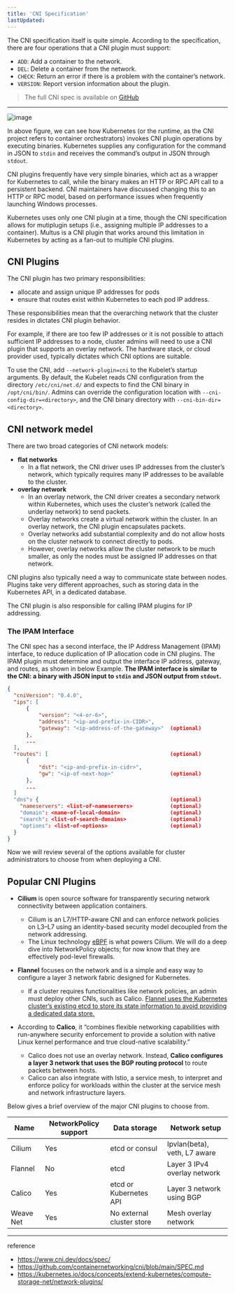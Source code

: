 ```yaml
---
title: 'CNI Specification'
lastUpdated: 
---
```


The CNI specification itself is quite simple. According to the specification, there are four operations that a CNI plugin must support:

- `ADD`: Add a container to the network.
- `DEL`: Delete a container from the network.
- `CHECK`: Return an error if there is a problem with the container’s network.
- `VERSION`: Report version information about the plugin.

> The full CNI spec is available on [GitHub](https://github.com/containernetworking/cni/blob/main/SPEC.md)

---

![image](https://github.com/rlaisqls/TIL/assets/81006587/b65cf102-9c21-4546-9ff4-4c8db1c431f4)

In above figure, we can see how Kubernetes (or the runtime, as the CNI project refers to container orchestrators) invokes CNI plugin operations by executing binaries. Kubernetes supplies any configuration for the command in JSON to `stdin` and receives the command’s output in JSON through `stdout`.

CNI plugins frequently have very simple binaries, which act as a wrapper for Kubernetes to call, while the binary makes an HTTP or RPC API call to a persistent backend. CNI maintainers have discussed changing this to an HTTP or RPC model, based on performance issues when frequently launching Windows processes.

Kubernetes uses only one CNI plugin at a time, though the CNI specification allows for mutiplugin setups (i.e., assigning multiple IP addresses to a container). Multus is a CNI plugin that works around this limitation in Kubernetes by acting as a fan-out to multiple CNI plugins.

## CNI Plugins

The CNI plugin has two primary responsibilities:

- allocate and assign unique IP addresses for pods
- ensure that routes exist within Kubernetes to each pod IP address.

These responsibilities mean that the overarching network that the cluster resides in dictates CNI plugin behavior.

For example, if there are too few IP addresses or it is not possible to attach sufficient IP addresses to a node, cluster admins will need to use a CNI plugin that supports an overlay network. The hardware stack, or cloud provider used, typically dictates which CNI options are suitable. 

To use the CNI, add `--network-plugin=cni` to the Kubelet’s startup arguments. By default, the Kubelet reads CNI configuration from the directory `/etc/cni/net.d/` and expects to find the CNI binary in `/opt/cni/bin/`. Admins can override the configuration location with `--cni-config-dir=<directory>`, and the CNI binary directory with `--cni-bin-dir=<directory>`.

## CNI network medel

There are two broad categories of CNI network models:

- **flat networks**
  - In a flat network, the CNI driver uses IP addresses from the cluster’s network, which typically requires many IP addresses to be available to the cluster.
- **overlay network**
  - In an overlay network, the CNI driver creates a secondary network within Kubernetes, which uses the cluster’s network (called the underlay network) to send packets.
  - Overlay networks create a virtual network within the cluster. In an overlay network, the CNI plugin encapsulates packets. 
  - Overlay networks add substantial complexity and do not allow hosts on the cluster network to connect directly to pods.
  - However, overlay networks allow the cluster network to be much smaller, as only the nodes must be assigned IP addresses on that network.

CNI plugins also typically need a way to communicate state between nodes. Plugins take very different approaches, such as storing data in the Kubernetes API, in a dedicated database.

The CNI plugin is also responsible for calling IPAM plugins for IP addressing.

### The IPAM Interface

The CNI spec has a second interface, the IP Address Management (IPAM) interface, to reduce duplication of IP allocation code in CNI plugins. The IPAM plugin must determine and output the interface IP address, gateway, and routes, as shown in below Example. **The IPAM interface is similar to the CNI: a binary with JSON input to `stdin` and JSON output from `stdout`.**

```json
{
  "cniVersion": "0.4.0",
  "ips": [
      {
          "version": "<4-or-6>",
          "address": "<ip-and-prefix-in-CIDR>",
          "gateway": "<ip-address-of-the-gateway>"  (optional)
      },
      ...
  ],
  "routes": [                                       (optional)
      {
          "dst": "<ip-and-prefix-in-cidr>",
          "gw": "<ip-of-next-hop>"                  (optional)
      },
      ...
  ]
  "dns": {                                          (optional)
    "nameservers": <list-of-nameservers>            (optional)
    "domain": <name-of-local-domain>                (optional)
    "search": <list-of-search-domains>              (optional)
    "options": <list-of-options>                    (optional)
  }
}
```

Now we will review several of the options available for cluster administrators to choose from when deploying a CNI.

## Popular CNI Plugins

- **Cilium** is open source software for transparently securing network connectivity between application containers.
  - Cilium is an L7/HTTP-aware CNI and can enforce network policies on L3–L7 using an identity-based security model decoupled from the network addressing.
  - The Linux technology [eBPF](../eBPF.md) is what powers Cilium. We will do a deep dive into NetworkPolicy objects; for now know that they are effectively pod-level firewalls.

- **Flannel** focuses on the network and is a simple and easy way to configure a layer 3 network fabric designed for Kubernetes.
  - If a cluster requires functionalities like network policies, an admin must deploy other CNIs, such as Calico. <u>Flannel uses the Kubernetes cluster’s existing etcd to store its state information to avoid providing a dedicated data store.</u>

- According to **Calico**, it “combines flexible networking capabilities with run-anywhere security enforcement to provide a solution with native Linux kernel performance and true cloud-native scalability.”
  - Calico does not use an overlay network. Instead, **Calico configures a layer 3 network that uses the BGP routing protocol** to route packets between hosts.
  - Calico can also integrate with Istio, a service mesh, to interpret and enforce policy for workloads within the cluster at the service mesh and network infrastructure layers.

Below gives a brief overview of the major CNI plugins to choose from.

|Name|NetworkPolicy support|Data storage|Network setup|
|-|-|-|-|
|Cilium|Yes|etcd or consul|Ipvlan(beta), veth, L7 aware|
|Flannel|No|etcd|Layer 3 IPv4 overlay network|
|Calico|Yes|etcd or Kubernetes API|Layer 3 network using BGP|
|Weave Net|Yes|No external cluster store|Mesh overlay network|

---
reference
- https://www.cni.dev/docs/spec/
- https://github.com/containernetworking/cni/blob/main/SPEC.md
- https://kubernetes.io/docs/concepts/extend-kubernetes/compute-storage-net/network-plugins/




